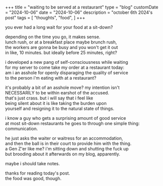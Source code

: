 +++
title = "waiting to be served at a restaurant"
type = "blog"
customDate = "2024-10-06"
date = "2024-10-06"
description = "october 6th 2024's post"
tags = [
    "thoughts",
    "food",
]
+++

you ever had a long wait for your food at a sit-down?

depending on the time you go, it makes sense.\
lunch rush, or at a breakfast place maybe brunch rush,\
the workers are gonna be busy and you won't get it out\
in like, 10 minutes. but ideally before 25 minutes, right?

i developed a new pang of self-consciousness while waiting\
for my server to come take my order at a restaurant today:\
am i an asshole for openly disparaging the quality of service\
to the person i'm eating with at a restaurant?

it's probably a bit of an asshole move? my intention isn't\
NECESSARILY to be within earshot of the accused.\
that's just crass. but i will say that i feel like\
being silent about it is like taking the burden upon\
yourself and resigning it to the natural state of things.

i know a guy who gets a surprising amount of good service\
at most sit-down restaurants he goes to through one simple thing:\
communication.

he just asks the waiter or waitress for an accommodation,\
and then the ball is in their court to provide him with the thing.\
a Gen Z'er like me? i'm sitting down and shutting the fuck up\
but brooding about it afterwards on my blog, apparently.

maybe i should take notes.

thanks for reading today's post.\
the food was good, though.